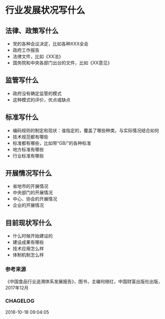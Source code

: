 # 行业发展状况写什么

## 法律、政策写什么

* 党的各种会议决定，比如各种XXX全会
* 政府工作报告
* 法律文件，比如《XX法》
* 国务院和中央各部门出台的文件，比如《XX意见》

## 监管写什么

* 政府没有确定监管的模式
* 这种模式的评价，优点或缺点

## 标准写什么

* 编码规则的制定和现状：谁指定的，覆盖了哪些种类，与实际情况结合如何
* 技术规范都有哪些
* 标准都有哪些，比如带“GB/”的各种标准
* 地方标准有哪些
* 行业标准有哪些

## 开展情况写什么

* 省地市的开展情况
* 中央部门的开展情况
* 中心、协会的开展情况
* 企业的开展情况

## 目前现状写什么
* 什么时候开始建设的
* 建设成果有哪些
* 技术应用怎么样
* 体制机制怎么样

### 参考来源

《中国食品行业追溯体系发展报告》，图书，主编何继红，中国财富出版社出版，2017年12月
### CHAGELOG
2018-10-18 09:04:05


<!--stackedit_data:
eyJoaXN0b3J5IjpbMTcyNjcyMTk4Ml19
-->